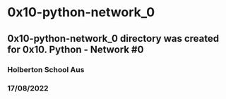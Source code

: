 # 0x10-python-network_0
## 0x10-python-network_0 directory was created for 0x10. Python - Network #0
### Holberton School Aus
### 17/08/2022
